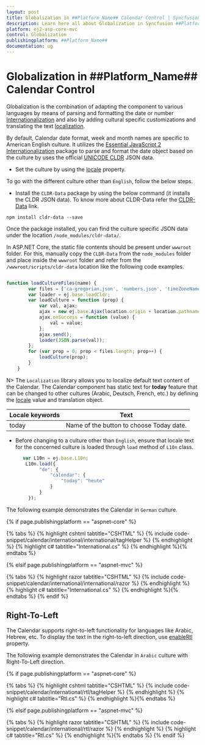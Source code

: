 ```yaml
---
layout: post
title: Globalization in ##Platform_Name## Calendar Control | Syncfusion
description: Learn here all about Globalization in Syncfusion ##Platform_Name## Calendar component of Syncfusion Essential JS 2 and more.
platform: ej2-asp-core-mvc
control: Globalization
publishingplatform: ##Platform_Name##
documentation: ug
---
```



# Globalization in ##Platform_Name## Calendar Control

Globalization is the combination of adapting the component to various languages by means of parsing and formatting the date or number [Internationalization](https://ej2.syncfusion.com/aspnetcore/documentation/common/internationalization) and also by adding cultural specific customizations and translating the text [localization](https://ej2.syncfusion.com/aspnetcore/documentation/common/localization).

By default, Calendar date format, week and month names are specific to American English culture. It utilizes the [Essential JavaScript 2 Internationalization](https://ej2.syncfusion.com/aspnetcore/documentation/common/internationalization) package to parse and format the date object based on the culture by uses the official [UNICODE CLDR](https://cldr.unicode.org/) JSON data.

* Set the culture by using the [locale](https://help.syncfusion.com/cr/aspnetcore-js2/Syncfusion.EJ2.Calendars.Calendar.html#Syncfusion_EJ2_Calendars_Calendar_Locale) property.

To go with the different culture other than `English`, follow the below steps.

* Install the `CLDR-Data` package by using the below command (it installs the CLDR JSON data). To know more about CLDR-Data refer the [CLDR-Data](https://cldr.unicode.org/index/cldr-spec/cldr-json-bindings) link.

```
npm install cldr-data --save
```

Once the package installed, you can find the culture specific JSON data under the location `/node_modules/cldr-data/`.

In ASP.NET Core, the static file contents should be present under `wwwroot` folder. For this, manually copy the `CLDR-Data` from the `node_modules` folder and place inside the `wwwroot` folder and refer from the `/wwwroot/scripts/cldr-data` location like the following code examples.

```typescript

function loadCultureFiles(name) {
        var files = ['ca-gregorian.json', 'numbers.json', 'timeZoneNames.json'];
        var loader = ej.base.loadCldr;
        var loadCulture = function (prop) {
            var val, ajax;
            ajax = new ej.base.Ajax(location.origin + location.pathname + '/../../scripts/cldr-data/main/' + name + '/' + files[prop], 'GET', false);
            ajax.onSuccess = function (value) {
                val = value;
            };
            ajax.send();
            loader(JSON.parse(val));
        };
        for (var prop = 0; prop < files.length; prop++) {
            loadCulture(prop);
        }
    }

```

N> The `Localization` library allows you to localize default text content of the Calendar. The Calendar component has static text for **today** feature that can be changed to other cultures (Arabic, Deutsch, French, etc.) by defining the [locale](https://help.syncfusion.com/cr/aspnetcore-js2/Syncfusion.EJ2.Calendars.Calendar.html#Syncfusion_EJ2_Calendars_Calendar_Locale) value and translation object.

| Locale keywords | Text |
| ----- | ----- |
| today | Name of the button to choose Today date. |

* Before changing to a culture other than `English`, ensure that locale text for the concerned culture is loaded through `load` method of `L10n` class.

```typescript
      var L10n = ej.base.L10n;
       L10n.load({
            "de": {
                "calendar": {
                    "today": "heute"
                }
            }
        });
```

The following example demonstrates the Calendar in `German` culture.

{% if page.publishingplatform == "aspnet-core" %}

{% tabs %}
{% highlight cshtml tabtitle="CSHTML" %}
{% include code-snippet/calendar/international/international/tagHelper %}
{% endhighlight %}
{% highlight c# tabtitle="International.cs" %}
{% endhighlight %}{% endtabs %}

{% elsif page.publishingplatform == "aspnet-mvc" %}

{% tabs %}
{% highlight razor tabtitle="CSHTML" %}
{% include code-snippet/calendar/international/international/razor %}
{% endhighlight %}
{% highlight c# tabtitle="International.cs" %}
{% endhighlight %}{% endtabs %}
{% endif %}



## Right-To-Left

The Calendar supports right-to-left functionality for languages like Arabic, Hebrew, etc. To display the text in the right-to-left direction, use [enableRtl](https://help.syncfusion.com/cr/aspnetcore-js2/Syncfusion.EJ2.Calendars.Calendar.html#Syncfusion_EJ2_Calendars_Calendar_EnableRtl) property.

The following example demonstrates the Calendar in `Arabic` culture with Right-To-Left direction.

{% if page.publishingplatform == "aspnet-core" %}

{% tabs %}
{% highlight cshtml tabtitle="CSHTML" %}
{% include code-snippet/calendar/international/rtl/tagHelper %}
{% endhighlight %}
{% highlight c# tabtitle="Rtl.cs" %}
{% endhighlight %}{% endtabs %}

{% elsif page.publishingplatform == "aspnet-mvc" %}

{% tabs %}
{% highlight razor tabtitle="CSHTML" %}
{% include code-snippet/calendar/international/rtl/razor %}
{% endhighlight %}
{% highlight c# tabtitle="Rtl.cs" %}
{% endhighlight %}{% endtabs %}
{% endif %}

